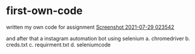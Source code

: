 # first-own-code
written my own code for assignment
[Screenshot 2021-07-29 023542](https://user-images.githubusercontent.com/85829551/127558944-b6be7fee-9525-4060-a823-085ac443af44.png)


and after that a instagram automation bot using selenium
a. chromedriver
b. creds.txt
c. requirment.txt
d. seleniumcode
